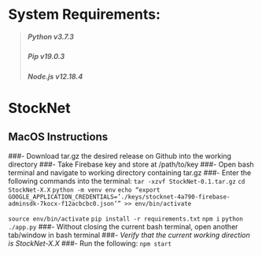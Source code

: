 # System Requirements:
> ##### Python v3.7.3
> ##### Pip v19.0.3
> ##### Node.js v12.18.4 

# StockNet 

## MacOS Instructions
###-  Download tar.gz the desired release on Github into the working directory
###- Take Firebase key and store at /path/to/key
###- Open bash terminal and navigate to working directory containing tar.gz
###- Enter the following commands into the terminal:
`tar -xzvf StockNet-0.1.tar.gz`
`cd StockNet-X.X`
`python -m venv env`
`echo “export GOOGLE_APPLICATION_CREDENTIALS=’./keys/stocknet-4a790-firebase-adminsdk-7kocx-f12acbcbc0.json’” >> env/bin/activate`


`source env/bin/activate`
`pip install -r requirements.txt`
`npm i`
`python ./app.py`
###- Without closing the current bash terminal, open another tab/window in bash terminal
###- *Verify that the current working direction is StockNet-X.X*
###- Run the following:
`npm start`



